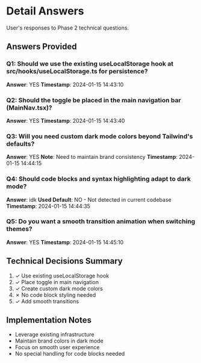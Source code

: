 # Detail Answers

User's responses to Phase 2 technical questions.

## Answers Provided

### Q1: Should we use the existing useLocalStorage hook at src/hooks/useLocalStorage.ts for persistence?

**Answer**: YES
**Timestamp**: 2024-01-15 14:43:10

### Q2: Should the toggle be placed in the main navigation bar (MainNav.tsx)?

**Answer**: YES
**Timestamp**: 2024-01-15 14:43:40

### Q3: Will you need custom dark mode colors beyond Tailwind's defaults?

**Answer**: YES
**Note**: Need to maintain brand consistency
**Timestamp**: 2024-01-15 14:44:15

### Q4: Should code blocks and syntax highlighting adapt to dark mode?

**Answer**: idk
**Used Default**: NO - Not detected in current codebase
**Timestamp**: 2024-01-15 14:44:35

### Q5: Do you want a smooth transition animation when switching themes?

**Answer**: YES
**Timestamp**: 2024-01-15 14:45:10

## Technical Decisions Summary

1. ✓ Use existing useLocalStorage hook
2. ✓ Place toggle in main navigation
3. ✓ Create custom dark mode colors
4. ✗ No code block styling needed
5. ✓ Add smooth transitions

## Implementation Notes

- Leverage existing infrastructure
- Maintain brand colors in dark mode
- Focus on smooth user experience
- No special handling for code blocks needed
